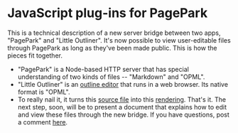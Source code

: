 # JavaScript plug-ins for PagePark
This is a technical description of a new server bridge between two apps, "PagePark" and "Little Outliner". It's now possible to view user-editable files through PagePark as long as they've been made public. This is how the pieces fit together. 
* "PagePark" is a Node-based HTTP server that has special understanding of two kinds of files -- "Markdown" and "OPML". 
* "Little Outliner" is an <a href="http://outlinerhowto.opml.org/">outline editor</a> that runs in a web browser. Its native format is "OPML". 
* To really nail it, it turns this <a href="http://storage2.littleoutliner.com/users/davewiner/myOutlines/example.opml">source file</a> into this <a href="http://my.this.how/davewiner/example.opml">rendering</a>. That's it. The next step, soon, will be to present a document that explains how to edit and view these files through the new bridge. If you have questions, post a comment <a href="https://github.com/scripting/Scripting-News/issues/161">here</a>. 

